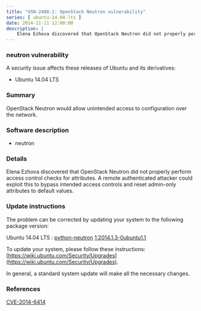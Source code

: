 ```yaml
---
title: "USN-2408-1: OpenStack Neutron vulnerability"
series: [ ubuntu-14.04-lts ]
date: 2014-11-11 12:00:00
description: |
    Elena Ezhova discovered that OpenStack Neutron did not properly perform access control checks for attributes. A remote authenticated attacker could exploit this to bypass intended access controls and reset admin-only attributes to default values. 
--- 
```

 
### neutron vulnerability

A security issue affects these releases of Ubuntu and its derivatives:

* Ubuntu 14.04 LTS

### Summary

OpenStack Neutron would allow unintended access to configuration over the network.

### Software description

* neutron 

### Details

Elena Ezhova discovered that OpenStack Neutron did not properly perform access control checks for attributes. A remote authenticated attacker could exploit this to bypass intended access controls and reset admin-only attributes to default values. 

### Update instructions

The problem can be corrected by updating your system to the following package version:

Ubuntu 14.04 LTS
 : [python-neutron](https://launchpad.net/ubuntu/+source/neutron) <span> [1:2014.1.3-0ubuntu1.1](https://launchpad.net/ubuntu/+source/neutron/1:2014.1.3-0ubuntu1.1) </span> 

To update your system, please follow these instructions: [https://wiki.ubuntu.com/Security/Upgrades](https://wiki.ubuntu.com/Security/Upgrades).

In general, a standard system update will make all the necessary changes. 

### References

 [CVE-2014-6414](http://people.ubuntu.com/~ubuntu-security/cve/CVE-2014-6414)
 
